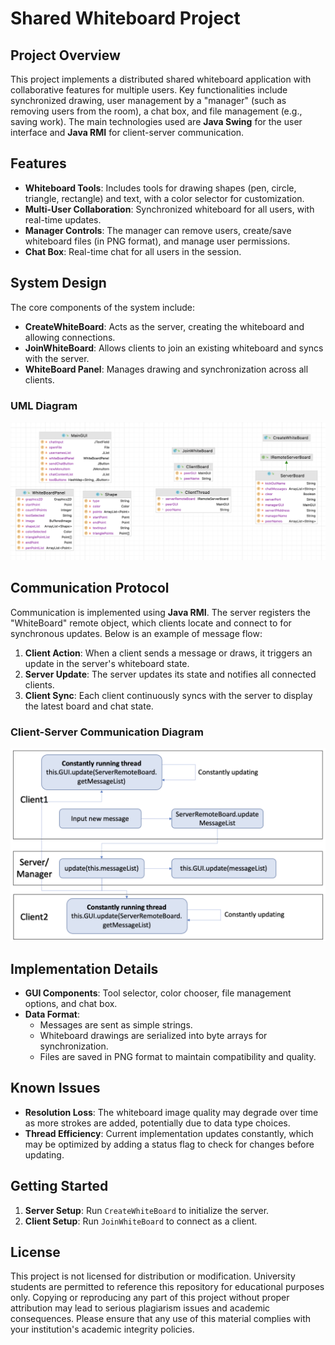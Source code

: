# Shared Whiteboard Project

## Project Overview
This project implements a distributed shared whiteboard application with collaborative features for multiple users. Key functionalities include synchronized drawing, user management by a "manager" (such as removing users from the room), a chat box, and file management (e.g., saving work). The main technologies used are **Java Swing** for the user interface and **Java RMI** for client-server communication.

## Features
- **Whiteboard Tools**: Includes tools for drawing shapes (pen, circle, triangle, rectangle) and text, with a color selector for customization.
- **Multi-User Collaboration**: Synchronized whiteboard for all users, with real-time updates.
- **Manager Controls**: The manager can remove users, create/save whiteboard files (in PNG format), and manage user permissions.
- **Chat Box**: Real-time chat for all users in the session.

## System Design
The core components of the system include:
- **CreateWhiteBoard**: Acts as the server, creating the whiteboard and allowing connections.
- **JoinWhiteBoard**: Allows clients to join an existing whiteboard and syncs with the server.
- **WhiteBoard Panel**: Manages drawing and synchronization across all clients.

### UML Diagram
![UML Diagram Placeholder](img/UML.png)

## Communication Protocol
Communication is implemented using **Java RMI**. The server registers the "WhiteBoard" remote object, which clients locate and connect to for synchronous updates. Below is an example of message flow:

1. **Client Action**: When a client sends a message or draws, it triggers an update in the server's whiteboard state.
2. **Server Update**: The server updates its state and notifies all connected clients.
3. **Client Sync**: Each client continuously syncs with the server to display the latest board and chat state.

### Client-Server Communication Diagram
![Client-Server Communication Diagram Placeholder](img/ClientServer.png)

## Implementation Details
- **GUI Components**: Tool selector, color chooser, file management options, and chat box.
- **Data Format**: 
  - Messages are sent as simple strings.
  - Whiteboard drawings are serialized into byte arrays for synchronization.
  - Files are saved in PNG format to maintain compatibility and quality.

## Known Issues
- **Resolution Loss**: The whiteboard image quality may degrade over time as more strokes are added, potentially due to data type choices.
- **Thread Efficiency**: Current implementation updates constantly, which may be optimized by adding a status flag to check for changes before updating.

## Getting Started
1. **Server Setup**: Run `CreateWhiteBoard` to initialize the server.
2. **Client Setup**: Run `JoinWhiteBoard` to connect as a client.

## License
This project is not licensed for distribution or modification. University students are permitted to reference this repository for educational purposes only. Copying or reproducing any part of this project without proper attribution may lead to serious plagiarism issues and academic consequences. Please ensure that any use of this material complies with your institution's academic integrity policies.
